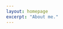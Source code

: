 ```yaml
---
layout: homepage
excerpt: "About me."
---
```

<script type="text/javascript" src="http://ajax.googleapis.com/ajax/libs/jquery/1.4.2/jquery.min.js"></script>
<script src="/assets/js/console.js"></script>

<div id="console"></div> 

<script type="text/javascript">
  var _gaq = _gaq || [];
  _gaq.push(['_setAccount', 'UA-610661-7']);
  _gaq.push(['_trackPageview']);
  (function() {
    var ga = document.createElement('script'); ga.type = 'text/javascript'; ga.async = true;
    ga.src = ('https:' == document.location.protocol ? 'https://ssl' : 'http://www') + '.google-analytics.com/ga.js';
    var s = document.getElementsByTagName('script')[0]; s.parentNode.insertBefore(ga, s);
  })();
</script>
